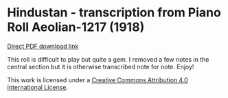 # Hindustan - transcription from Piano Roll Aeolian-1217 (1918)

[Direct PDF download link](https://github.com/Zulko/sheet-music--hindustan/raw/master/hindustan.pdf)

This roll is difficult to play but quite a gem. I removed a few notes in the central section but it is otherwise transcribed note for note. Enjoy!

This work is licensed under a
[Creative Commons Attribution 4.0 International License][cc-by].

[cc-by]: http://creativecommons.org/licenses/by/4.0/

